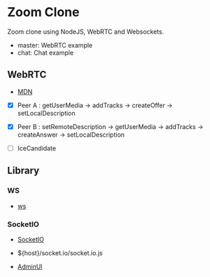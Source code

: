 # Zoom Clone

Zoom clone using NodeJS, WebRTC and Websockets.

- master: WebRTC example
- chat: Chat example

## WebRTC

- [MDN](https://developer.mozilla.org/ko/docs/Web/API/WebRTC_API)

- [x] Peer A :
      getUserMedia -> addTracks -> createOffer -> setLocalDescription

- [x] Peer B :
      setRemoteDescription -> getUserMedia -> addTracks -> createAnswer -> setLocalDescription

- [ ] IceCandidate

## Library

### WS

- [ws](https://www.npmjs.com/package/ws)

### SocketIO

- [SocketIO](https://socket.io/)

- ${host}/socket.io/socket.io.js

- [AdminUI](https://www.npmjs.com/package/@socket.io/admin-ui)
